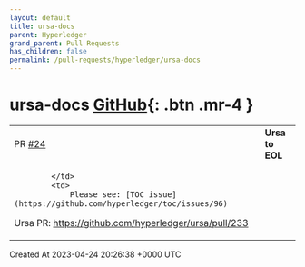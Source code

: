 ```yaml
---
layout: default
title: ursa-docs
parent: Hyperledger
grand_parent: Pull Requests
has_children: false
permalink: /pull-requests/hyperledger/ursa-docs
---
```


# ursa-docs <span class="fs-3 right-align">[GitHub](https://github.com/hyperledger/ursa-docs){: .btn .mr-4 }</span>


<div>
    <table>
        <tr>
            <td>
                PR <a href="https://github.com/hyperledger/ursa-docs/pull/24" class=".btn">#24</a>
            </td>
            <td>
                <b>
                    Ursa to EOL
                </b>
            </td>
        </tr>
        <tr>
            <td>
                
            </td>
            <td>
                Please see: [TOC issue](https://github.com/hyperledger/toc/issues/96)
Ursa PR: https://github.com/hyperledger/ursa/pull/233
            </td>
        </tr>
    </table>
    <div class="right-align">
        Created At 2023-04-24 20:26:38 +0000 UTC
    </div>
</div>


